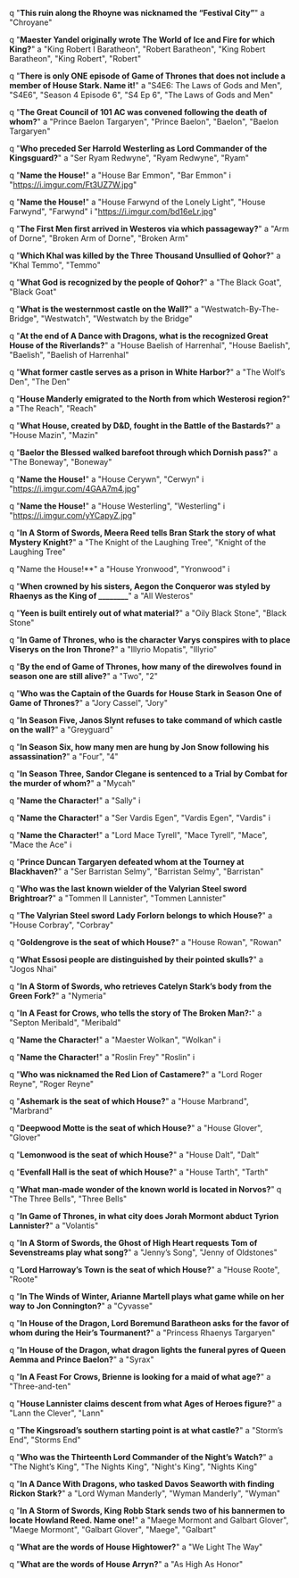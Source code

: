 q "**This ruin along the Rhoyne was nicknamed the “Festival City”**"
a "Chroyane"

q "**Maester Yandel originally wrote The World of Ice and Fire for which King?**"
a "King Robert I Baratheon", "Robert Baratheon", "King Robert Baratheon", "King Robert", "Robert"

q "**There is only ONE episode of Game of Thrones that does not include a member of House Stark. Name it!**" 
a "S4E6: The Laws of Gods and Men", "S4E6", "Season 4 Episode 6", "S4 Ep 6", "The Laws of Gods and Men"

q "**The Great Council of 101 AC was convened following the death of whom?**"
a "Prince Baelon Targaryen", "Prince Baelon", "Baelon", "Baelon Targaryen"

q "**Who preceded Ser Harrold Westerling as Lord Commander of the Kingsguard?**"
a "Ser Ryam Redwyne", "Ryam Redwyne", "Ryam"

q "**Name the House!**" 
a "House Bar Emmon", "Bar Emmon"
i "https://i.imgur.com/Ft3UZ7W.jpg"

q "**Name the House!**" 
a "House Farwynd of the Lonely Light", "House Farwynd", "Farwynd"
i "https://i.imgur.com/bd16eLr.jpg"

q "**The First Men first arrived in Westeros via which passageway?**"
a "Arm of Dorne", "Broken Arm of Dorne", "Broken Arm"

q "**Which Khal was killed by the Three Thousand Unsullied of Qohor?**"
a "Khal Temmo", "Temmo"

q "**What God is recognized by the people of Qohor?**"
a "The Black Goat", "Black Goat"

q "**What is the westernmost castle on the Wall?**" 
a "Westwatch-By-The-Bridge", "Westwatch", "Westwatch by the Bridge"

q "**At the end of A Dance with Dragons, what is the recognized Great House of the Riverlands?**" 
a "House Baelish of Harrenhal", "House Baelish", "Baelish", "Baelish of Harrenhal"

q "**What former castle serves as a prison in White Harbor?**" 
a "The Wolf’s Den", "The Den"

q "**House Manderly emigrated to the North from which Westerosi region?**" 
a "The Reach", "Reach"

q "**What House, created by D&D, fought in the Battle of the Bastards?**" 
a "House Mazin", "Mazin"

q "**Baelor the Blessed walked barefoot through which Dornish pass?**" 
a "The Boneway", "Boneway"

q "**Name the House!**" 
a "House Cerywn", "Cerwyn"
i "https://i.imgur.com/4GAA7m4.jpg"

q "**Name the House!**" 
a "House Westerling", "Westerling"
i "https://i.imgur.com/yYCapyZ.jpg"

q "**In A Storm of Swords, Meera Reed tells Bran Stark the story of what Mystery Knight?**" 
a "The Knight of the Laughing Tree", "Knight of the Laughing Tree"

q "Name the House!**"
a "House Yronwood", "Yronwood"
i

q "**When crowned by his sisters, Aegon the Conqueror was styled by Rhaenys as the King of ________**"
a "All Westeros"

q "**Yeen is built entirely out of what material?**"
a "Oily Black Stone", "Black Stone"

q "**In Game of Thrones, who is the character Varys conspires with to place Viserys on the Iron Throne?**" 
a "Illyrio Mopatis", "Illyrio"

q "**By the end of Game of Thrones, how many of the direwolves found in season one are still alive?**" 
a "Two", "2"

q "**Who was the Captain of the Guards for House Stark in Season One of Game of Thrones?**" 
a "Jory Cassel", "Jory"

q "**In Season Five, Janos Slynt refuses to take command of which castle on the wall?**" 
a "Greyguard"

q "**In Season Six, how many men are hung by Jon Snow following his assassination?**" 
a "Four", "4"

q "**In Season Three, Sandor Clegane is sentenced to a Trial by Combat for the murder of whom?**"
a "Mycah"

q "**Name the Character!**"
a "Sally"
i

q "**Name the Character!**"
a "Ser Vardis Egen", "Vardis Egen", "Vardis"
i

q "**Name the Character!**"
a "Lord Mace Tyrell", "Mace Tyrell", "Mace", "Mace the Ace"
i 

q "**Prince Duncan Targaryen defeated whom at the Tourney at Blackhaven?**" 
a "Ser Barristan Selmy", "Barristan Selmy", "Barristan"

q "**Who was the last known wielder of the Valyrian Steel sword Brightroar?**" 
a "Tommen II Lannister", "Tommen Lannister"

q "**The Valyrian Steel sword Lady Forlorn belongs to which House?**"
a "House Corbray", "Corbray"

q "**Goldengrove is the seat of which House?**" 
a "House Rowan", "Rowan"

q "**What Essosi people are distinguished by their pointed skulls?**" 
a "Jogos Nhai"

q "**In A Storm of Swords, who retrieves Catelyn Stark’s body from the Green Fork?**"
a "Nymeria"

q "**In A Feast for Crows, who tells the story of The Broken Man?:**" 
a "Septon Meribald", "Meribald"

q "**Name the Character!**"
a "Maester Wolkan", "Wolkan"
i

q "**Name the Character!**" 
a "Roslin Frey" "Roslin"
i

q "**Who was nicknamed the Red Lion of Castamere?**"
a "Lord Roger Reyne", "Roger Reyne"

q "**Ashemark is the seat of which House?**"
a "House Marbrand", "Marbrand"

q "**Deepwood Motte is the seat of which House?**" 
a "House Glover", "Glover"

q "**Lemonwood is the seat of which House?**"
a "House Dalt", "Dalt"

q "**Evenfall Hall is the seat of which House?**"
a "House Tarth", "Tarth"

q "**What man-made wonder of the known world is located in Norvos?**"
q "The Three Bells", "Three Bells"

q "**In Game of Thrones, in what city does Jorah Mormont abduct Tyrion Lannister?**"
a "Volantis"

q "**In A Storm of Swords, the Ghost of High Heart requests Tom of Sevenstreams play what song?**" 
a "Jenny’s Song", "Jenny of Oldstones"

q "**Lord Harroway’s Town is the seat of which House?**" 
a "House Roote", "Roote"

q "**In The Winds of Winter, Arianne Martell plays what game while on her way to Jon Connington?**"
a "Cyvasse"

q "**In House of the Dragon, Lord Boremund Baratheon asks for the favor of whom during the Heir’s Tourmanent?**" 
a "Princess Rhaenys Targaryen"

q "**In House of the Dragon, what dragon lights the funeral pyres of Queen Aemma and Prince Baelon?**" 
a "Syrax"

q "**In A Feast For Crows, Brienne is looking for a maid of what age?**"
a "Three-and-ten"

q "**House Lannister claims descent from what Ages of Heroes figure?**"
a "Lann the Clever", "Lann"

q "**The Kingsroad’s southern starting point is at what castle?**" 
a "Storm’s End", "Storms End"

q "**Who was the Thirteenth Lord Commander of the Night’s Watch?**" 
a "The Night’s King", "The Nights King", "Night's King", "Nights King"

q "**In A Dance With Dragons, who tasked Davos Seaworth with finding Rickon Stark?**" 
a "Lord Wyman Manderly", "Wyman Manderly", "Wyman"

q "**In A Storm of Swords, King Robb Stark sends two of his bannermen to locate Howland Reed. Name one!**" 
a "Maege Mormont and Galbart Glover", "Maege Mormont", "Galbart Glover", "Maege", "Galbart"

q "**What are the words of House Hightower?**"
a "We Light The Way"

q "**What are the words of House Arryn?**" 
a "As High As Honor"

